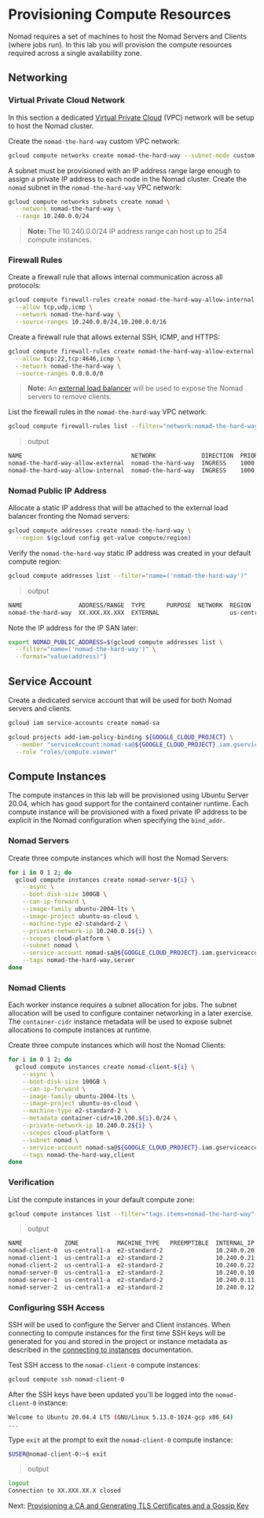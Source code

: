 # Provisioning Compute Resources
Nomad requires a set of machines to host the Nomad Servers and Clients (where jobs run). In this lab you will provision the compute resources required across a single availability zone.

## Networking
### Virtual Private Cloud Network
In this section a dedicated [Virtual Private Cloud](https://cloud.google.com/vpc) (VPC) network will be setup to host the Nomad cluster.

Create the `nomad-the-hard-way` custom VPC network:
```bash
gcloud compute networks create nomad-the-hard-way --subnet-mode custom
```

A subnet must be provisioned with an IP address range large enough to assign a private IP address to each node in the Nomad cluster.
Create the `nomad` subnet in the `nomad-the-hard-way` VPC network:
```bash
gcloud compute networks subnets create nomad \
  --network nomad-the-hard-way \
  --range 10.240.0.0/24
```
> **Note:** The 10.240.0.0/24 IP address range can host up to 254 compute instances.

### Firewall Rules
Create a firewall rule that allows internal communication across all protocols:
```bash
gcloud compute firewall-rules create nomad-the-hard-way-allow-internal \
  --allow tcp,udp,icmp \
  --network nomad-the-hard-way \
  --source-ranges 10.240.0.0/24,10.200.0.0/16
```

Create a firewall rule that allows external SSH, ICMP, and HTTPS:
```bash
gcloud compute firewall-rules create nomad-the-hard-way-allow-external \
  --allow tcp:22,tcp:4646,icmp \
  --network nomad-the-hard-way \
  --source-ranges 0.0.0.0/0
```

> **Note:** An [external load balancer](https://cloud.google.com/load-balancing/docs/https) will be used to expose the Nomad servers to remove clients.

List the firewall rules in the `nomad-the-hard-way` VPC network:
```bash
gcloud compute firewall-rules list --filter="network:nomad-the-hard-way"
```

> output
```bash
NAME                               NETWORK             DIRECTION  PRIORITY  ALLOW                 DENY  DISABLED
nomad-the-hard-way-allow-external  nomad-the-hard-way  INGRESS    1000      tcp:22,tcp:4646,icmp        False
nomad-the-hard-way-allow-internal  nomad-the-hard-way  INGRESS    1000      tcp,udp,icmp                False
```

### Nomad Public IP Address
Allocate a static IP address that will be attached to the external load balancer fronting the Nomad servers:
```bash
gcloud compute addresses create nomad-the-hard-way \
  --region $(gcloud config get-value compute/region)
```

Verify the `nomad-the-hard-way` static IP address was created in your default compute region:
```bash
gcloud compute addresses list --filter="name=('nomad-the-hard-way')"
```

> output
```bash
NAME                ADDRESS/RANGE  TYPE      PURPOSE  NETWORK  REGION       SUBNET  STATUS
nomad-the-hard-way  XX.XXX.XX.XXX  EXTERNAL                    us-central1          RESERVED
```

Note the IP address for the IP SAN later:
```bash
export NOMAD_PUBLIC_ADDRESS=$(gcloud compute addresses list \
  --filter="name=('nomad-the-hard-way')" \
  --format="value(address)")
```

## Service Account
Create a dedicated service account that will be used for both Nomad servers and clients.
```bash
gcloud iam service-accounts create nomad-sa

gcloud projects add-iam-policy-binding ${GOOGLE_CLOUD_PROJECT} \
  --member "serviceAccount:nomad-sa@${GOOGLE_CLOUD_PROJECT}.iam.gserviceaccount.com" \
  --role "roles/compute.viewer"
```

## Compute Instances
The compute instances in this lab will be provisioned using Ubuntu Server 20.04, which has good support for the containerd container runtime. Each compute instance will be provisioned with a fixed private IP address to be explicit in the Nomad configuration when specifying the `bind_addr`.

### Nomad Servers
Create three compute instances which will host the Nomad Servers:
```bash
for i in 0 1 2; do
  gcloud compute instances create nomad-server-${i} \
    --async \
    --boot-disk-size 100GB \
    --can-ip-forward \
    --image-family ubuntu-2004-lts \
    --image-project ubuntu-os-cloud \
    --machine-type e2-standard-2 \
    --private-network-ip 10.240.0.1${i} \
    --scopes cloud-platform \
    --subnet nomad \
    --service-account nomad-sa@${GOOGLE_CLOUD_PROJECT}.iam.gserviceaccount.com \
    --tags nomad-the-hard-way,server
done
```

### Nomad Clients
Each worker instance requires a subnet allocation for jobs. The subnet allocation will be used to configure container networking in a later exercise. The `container-cidr` instance metadata will be used to expose subnet allocations to compute instances at runtime.

Create three compute instances which will host the Nomad Clients:
```bash
for i in 0 1 2; do
  gcloud compute instances create nomad-client-${i} \
    --async \
    --boot-disk-size 100GB \
    --can-ip-forward \
    --image-family ubuntu-2004-lts \
    --image-project ubuntu-os-cloud \
    --machine-type e2-standard-2 \
    --metadata container-cidr=10.200.${i}.0/24 \
    --private-network-ip 10.240.0.2${i} \
    --scopes cloud-platform \
    --subnet nomad \
    --service-account nomad-sa@${GOOGLE_CLOUD_PROJECT}.iam.gserviceaccount.com \
    --tags nomad-the-hard-way,client
done
```

### Verification
List the compute instances in your default compute zone:
```bash
gcloud compute instances list --filter="tags.items=nomad-the-hard-way"
```

> output
```bash
NAME            ZONE           MACHINE_TYPE   PREEMPTIBLE  INTERNAL_IP  EXTERNAL_IP     STATUS
nomad-client-0  us-central1-a  e2-standard-2               10.240.0.20  XX.XXX.XX.X     RUNNING
nomad-client-1  us-central1-a  e2-standard-2               10.240.0.21  XX.XXX.X.XXX    RUNNING
nomad-client-2  us-central1-a  e2-standard-2               10.240.0.22  XX.XXX.XXX.XXX  RUNNING
nomad-server-0  us-central1-a  e2-standard-2               10.240.0.10  XX.XXX.XXX.XXX  RUNNING
nomad-server-1  us-central1-a  e2-standard-2               10.240.0.11  XX.XXX.XX.XXX   RUNNING
nomad-server-2  us-central1-a  e2-standard-2               10.240.0.12  XX.XXX.XXX.XXX  RUNNING
```

### Configuring SSH Access
SSH will be used to configure the Server and Client instances. When connecting to compute instances for the first time SSH keys will be generated for you and stored in the project or instance metadata as described in the [connecting to instances](https://cloud.google.com/compute/docs/instances/connecting-to-instance) documentation.

Test SSH access to the `nomad-client-0` compute instances:
```bash
gcloud compute ssh nomad-client-0
```

After the SSH keys have been updated you'll be logged into the `nomad-client-0` instance:
```bash
Welcome to Ubuntu 20.04.4 LTS (GNU/Linux 5.13.0-1024-gcp x86_64)
...
```

Type `exit` at the prompt to exit the `nomad-client-0` compute instance:
```bash
$USER@nomad-client-0:~$ exit
```

> output
```bash
logout
Connection to XX.XXX.XX.X closed
```

Next: [Provisioning a CA and Generating TLS Certificates and a Gossip Key](04-certificate-authority.md)